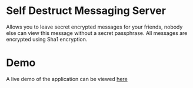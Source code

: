 # Self Destruct Messaging Server

Allows you to leave secret encrypted messages for your friends, nobody else can view this message without a secret passphrase. All messages are encrypted using Sha1 encryption.

# Demo
A live demo of the application can be viewed [here](https://secure.eoan.ie/)